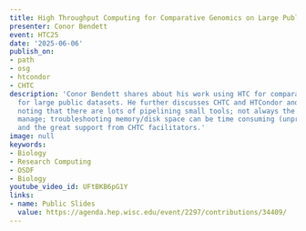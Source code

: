 ```yaml
---
title: High Throughput Computing for Comparative Genomics on Large Public Datasets
presenter: Conor Bendett
event: HTC25
date: '2025-06-06'
publish_on:
- path
- osg
- htcondor
- CHTC
description: 'Conor Bendett shares about his work using HTC for comparative genonimcs
  for large public datasets. He further discusses CHTC and HTCondor and his experience:
  noting that there are lots of pipelining small tools; not always the easiest to
  manage; troubleshooting memory/disk space can be time consuming (unpredictableoutputs)
  and the great support from CHTC facilitators.'
image: null
keywords:
- Biology
- Research Computing
- OSDF
- Biology
youtube_video_id: UFtBKB6pG1Y
links:
- name: Public Slides
  value: https://agenda.hep.wisc.edu/event/2297/contributions/34409/
---
```

